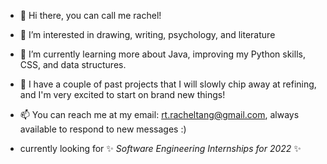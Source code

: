 - 👋 Hi there, you can call me rachel!
- 👀 I’m interested in drawing, writing, psychology, and literature
- 🌱 I’m currently learning more about Java, improving my Python skills, CSS, and data structures.
- 💞️ I have a couple of past projects that I will slowly chip away at refining, and I'm
     very excited to start on brand new things!
- 📫 You can reach me at my email: rt.racheltang@gmail.com, always available to respond to new messages :)

- currently looking for :sparkles: *Software Engineering Internships for 2022* :sparkles:
<!---
anjushuu/anjushuu is a ✨ special ✨ repository because its `README.md` (this file) appears on your GitHub profile.
You can click the Preview link to take a look at your changes.
--->

